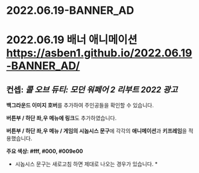 # 2022.06.19-BANNER_AD <br>
# 2022.06.19 배너 애니메이션 https://asben1.github.io/2022.06.19-BANNER_AD/
<h2>컨셉:<i> 콜 오브 듀티: 모던 워페어 2 리부트 2022 광고</i></h2>

<b>백그라운드 이미지 호버</b>를 추가하여 주인공들을 확인할 수 있습니다.

<b>버튼부 / 하단 좌,우 메뉴에 링크</b>도 추가하였습니다.

<b>버튼부 / 하단 좌,우 메뉴 / 게임의 시놉시스 문구</b>에
각각의 <b>애니메이션</b>과 <b>키프레임</b>을 적용했습니다.

<b>주요 색상: #fff, #000, #009e00</b>

* 시놉시스 문구는 새로고침 하면 제대로 나오는 경우가 있습니다. *
